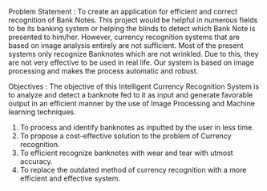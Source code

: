 Problem Statement :
To create an application for efficient and correct recognition of Bank Notes.
This project would be helpful in numerous fields to be its banking system or helping the blinds to detect which Bank Note is presented to him/her.
However, currency recognition systems that are based on image analysis entirely are not sufficient. Most of the present systems only recognize Banknotes which are not wrinkled. Due to this, they are not very effective to be used in real life.
Our system is based on image processing and makes the process automatic and robust.

Objectives :
The objective of this Intelligent Currency Recognition System is to analyze and detect a banknote fed to it as input and generate favorable output in an efficient manner by the use of Image Processing and Machine learning techniques.

1. To process and identify banknotes as inputted by the user in less time.
2. To propose a cost-effective solution to the problem of Currency recognition.
3. To efficient recognize banknotes with wear and tear with utmost accuracy.
4. To replace the outdated method of currency recognition with a more efficient and
effective system.
